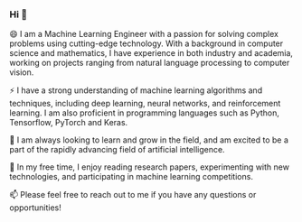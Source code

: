 ### Hi 👋

😄 I am a Machine Learning Engineer with a passion for solving complex problems using cutting-edge technology. With a background in computer science and mathematics, I have experience in both industry and academia, working on projects ranging from natural language processing to computer vision.

⚡ I have a strong understanding of machine learning algorithms and techniques, including deep learning, neural networks, and reinforcement learning. I am also proficient in programming languages such as Python, Tensorflow, PyTorch and Keras.

💬 I am always looking to learn and grow in the field, and am excited to be a part of the rapidly advancing field of artificial intelligence.

🔭 In my free time, I enjoy reading research papers, experimenting with new technologies, and participating in machine learning competitions.

📫 Please feel free to reach out to me if you have any questions or opportunities!

